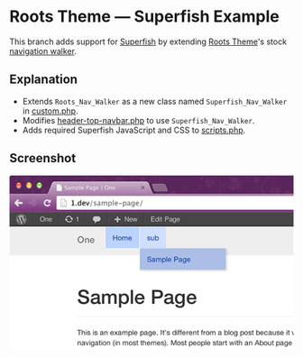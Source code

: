 # Roots Theme — Superfish Example

This branch adds support for [Superfish](https://github.com/joeldbirch/superfish) by extending [Roots Theme](http://www.rootstheme.com/)'s stock [navigation walker](lib/nav.php).

## Explanation

* Extends `Roots_Nav_Walker` as a new class named `Superfish_Nav_Walker` in [custom.php](lib/custom.php).
* Modifies [header-top-navbar.php](templates/header-top-navbar.php) to use `Superfish_Nav_Walker`.
* Adds required Superfish JavaScript and CSS to [scripts.php](lib/scripts.php).

## Screenshot

![Superfish Walker Screenshot](doc/assets/img/example.png)
